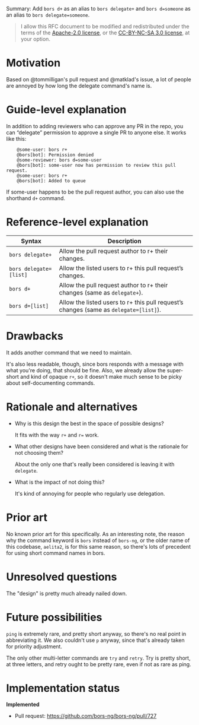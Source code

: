 Summary: Add `bors d+` as an alias to `bors delegate+` and `bors d=someone` as an alias to `bors delegate=someone`.

> I allow this RFC document to be modified and redistributed under the terms of the [Apache-2.0 license](http://www.apache.org/licenses/LICENSE-2.0), or the [CC-BY-NC-SA 3.0 license](http://creativecommons.org/licenses/by-nc-sa/3.0/deed.en_US), at your option.

# Motivation

Based on @tommilligan's pull request and @matklad's issue, a lot of people are annoyed by how long the delegate command's name is.

# Guide-level explanation

In addition to adding reviewers who can approve any PR in the repo, you can “delegate” permission to approve a single PR to anyone else. It works like this:

        @some-user: bors r+
        @bors[bot]: Permission denied
        @some-reviewer: bors d=some-user
        @bors[bot]: some-user now has permission to review this pull request.
        @some-user: bors r+
        @bors[bot]: Added to queue

If some-user happens to be the pull request author, you can also use the shorthand `d+` command.

# Reference-level explanation

|Syntax |Description|
|---|---|
| `bors delegate+` |Allow the pull request author to r+ their changes.|
| `bors delegate=[list]` |Allow the listed users to r+ this pull request’s changes.|
| `bors d+` |Allow the pull request author to r+ their changes (same as `delegate+`).|
| `bors d=[list]` |Allow the listed users to r+ this pull request’s changes (same as `delegate=[list]`).|

# Drawbacks

It adds another command that we need to maintain.

It's also less readable, though, since bors responds with a message with what you're doing, that should be fine. Also, we already allow the super-short and kind of opaque `r+`, so it doesn't make much sense to be picky about self-documenting commands.

# Rationale and alternatives

* Why is this design the best in the space of possible designs?

  It fits with the way `r+` and `r=` work.

* What other designs have been considered and what is the rationale for not choosing them?

  About the only one that's really been considered is leaving it with `delegate`.

* What is the impact of not doing this?

  It's kind of annoying for people who regularly use delegation.

# Prior art

No known prior art for this specifically. As an interesting note, the reason why the command keyword is `bors` instead of `bors-ng`, or the older name of this codebase, `aelita2`, is for this same reason, so there's lots of precedent for using short command names in bors.

# Unresolved questions

The "design" is pretty much already nailed down.

# Future possibilities

`ping` is extremely rare, and pretty short anyway, so there's no real point in abbreviating it. We also couldn't use `p` anyway, since that's already taken for priority adjustment.

The only other multi-letter commands are `try` and `retry`. Try is pretty short, at three letters, and retry ought to be pretty rare, even if not as rare as ping.

# Implementation status

**Implemented**

* Pull request: https://github.com/bors-ng/bors-ng/pull/727
